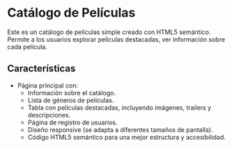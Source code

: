 # Catálogo de Películas

Este es un catálogo de películas simple creado con HTML5 semántico. Permite a los usuarios explorar películas destacadas, ver información sobre cada película.

## Características

*   Página principal con:
    *   Información sobre el catálogo.
    *   Lista de géneros de películas.
    *   Tabla con películas destacadas, incluyendo imágenes, trailers y descripciones.
    *   Página de registro de usuarios.
    *   Diseño responsive (se adapta a diferentes tamaños de pantalla).
    *   Código HTML5 semántico para una mejor estructura y accesibilidad.